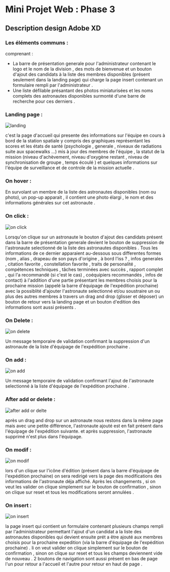 # Mini Projet Web : Phase 3
## Description design Adobe XD

### Les éléments communs :

comprenant :<br>
*   La barre de présentation generale pour l'administrateur contenant le logo et le nom de la division , des mots de bienvenue et un bouton d'ajout des candidats à la liste des membres disponibles (présent seulement dans la landing page) qui charge la page insert contenant un formulaire rempli par l'administrateur .
*  Une liste défilable présantant des photos miniaturisées et les noms complets des astronautes disponibles surmonté d'une barre de recherche pour ces derniers . <br>


### Landing page :

![landing](https://user-images.githubusercontent.com/78099799/114548475-b6eceb80-9c57-11eb-8ade-f297600ae57d.png)


c'est la page d'accueil qui presente des informations sur l'équipe en cours à bord de la station spatiale y compris des graphiques représentant les scores et les états de santé (psychologie , generale , niveaux de radiations suite aux spacewalks ...) mis à jour des membres de l'équipe , la statut de la mission (niveau d'achèvement, niveau d'oxygène restant , niveau de synchronisation de groupe , temps écoulé ) et quelques informations sur l'équipe de surveillance et de controle de la mission actuelle .


### On hover :


En survolant un membre de la liste des astronautes disponibles (nom ou photo), un pop-up apparait , il contient une photo élargi , le nom et des informations générales sur cet astronaute .

### On click :


![on click](https://user-images.githubusercontent.com/78099799/114548550-d552e700-9c57-11eb-8dc5-7a47374a72b9.png)


Lorsqu'on clique sur un astronaute le bouton d'ajout des candidats présent dans la barre de présentation generale devient le bouton de suppression de l'astronaute selectionné de la liste des astronautes disponibles . Tous les informations de ce dernier apparaient au-dessous sous differentes formes (nom , alias , drapeau de son pays d'origine , à bord l'iss ? , infos generales , citation favorite , constellation favorite , traits de personalité , compétences techniques , tâches terminées avec succès , rapport complet , qui l'a recommandé (si c'est le cas) , coéquipiers recommandés , infos de contact) à l'addition d'une partie présentant les membres choisis pour la prochaine mission (appelé la barre d'équipage de l'expédition prochaine) avec la possiblité d'ajouter l'astronaute selectionné et/ou soustraire un ou plus des autres membres à travers un drag and drop (glisser et déposer) un bouton de retour vers la landing page et un bouton d'edition des informations sont aussi présents .

### On Delete :


![on delete](https://user-images.githubusercontent.com/78099799/114548664-f9162d00-9c57-11eb-9ef3-31199fd4bc27.png)


Un message temporaire de validation confirmant la suppression d'un astronaute de la liste d'équipage de l'expédition prochaine .

### On add :

![on add](https://user-images.githubusercontent.com/78099799/114548855-3975ab00-9c58-11eb-91af-85d04beb60a0.png)

Un message temporaire de validation confirmant l'ajout de l'astronaute selectionné à la liste d'équipage de l'expédition prochaine .

### After add or delete :


![after add or delte](https://user-images.githubusercontent.com/78099799/114549080-7cd01980-9c58-11eb-9eab-aa6b61cbe6b0.png)

après un drag and drop sur un astronaute nous restons dans la même page mais avec une petite différence, l'astronaute ajouté est en fait présent dans l'équipage de l'expédition suivante. et après suppression, l'astronaute supprimé n'est plus dans l'équipage.

### On modif :

![on modif](https://user-images.githubusercontent.com/78099799/114549196-a25d2300-9c58-11eb-9d28-fd0b9c92d890.png)

lors d'un clique sur l'icône d'édition (présent dans la barre d'équipage de l'expédition prochaine) on sera redirigé vers la page des modifications des informations de l'astronaute déja affiché. Après les changements , si on veut les valider on clique simplement sur le bouton de confirmation , sinon on clique sur reset et tous les modifications seront annulées .

### On insert : 


![on insert](https://user-images.githubusercontent.com/78099799/114549316-c1f44b80-9c58-11eb-8d86-7d33660b8684.png)


la page insert qui contient un formulaire contenant plusieurs champs rempli par l'administrateur permettant l'ajout d'un candidat a la liste des astronautes disponibles qui devient ensuite prét a être ajouté aux membres choisis pour la prochaine expedition (via la barre d'équipage de l'expédition prochaine) . Ii on veut valider on clique simplement sur le bouton de confirmation , sinon on clique sur reset et tous les champs deviennent vide de nouveau . 2 boutons de navigation sont aussi présent en bas de page l'un pour retour a l'accueil et l'autre pour retour en haut de page .
